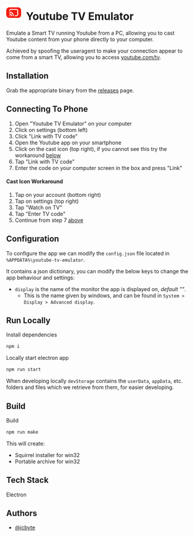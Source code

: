 # <img src="assets/icon.png" height="40"> &nbsp;Youtube TV Emulator

Emulate a Smart TV running Youtube from a PC, allowing you to cast Youtube content from your phone directly to your computer.

Achieved by spoofing the useragent to make your connection appear to come from a smart TV, allowing you to access [youtube.com/tv](https://youtube.com/tv).

## Installation

Grab the appropriate binary from the [releases](https://github.com/jcbyte/youtube-tv-emulator/releases) page.

## Connecting To Phone

1. Open "Youtube TV Emulator" on your computer
2. Click on settings (bottom left)
3. Click "Link with TV code"
4. Open the Youtube app on your smartphone
5. Click on the cast icon (top right), if you cannot see this try the workaround [below](#cast-icon-workaround)
6. Tap "Link with TV code"
7. Enter the code on your computer screen in the box and press "Link"

#### Cast Icon Workaround

1. Tap on your account (bottom right)
2. Tap on settings (top right)
3. Tap "Watch on TV"
4. Tap "Enter TV code"
5. Continue from step 7 [above](#connecting-to-phone)

## Configuration

To configure the app we can modify the `config.json` file located in `%APPDATA%\youtube-tv-emulator`.

It contains a json dictionary, you can modify the below keys to change the app behaviour and settings:

- `display` is the name of the monitor the app is displayed on, _default ""_.
  - This is the name given by windows, and can be found in `System > Display > Advanced display`.

## Run Locally

Install dependencies

```bash
npm i
```

Locally start electron app

```bash
npm run start
```

When developing locally `devStorage` contains the `userData`, `appData`, etc. folders and files which we retrieve from them, for easier developing.

## Build

Build

```sh
npm run make
```

This will create:

- Squirrel installer for win32
- Portable archive for win32

## Tech Stack

Electron

## Authors

- [@jcbyte](https://github.com/jcbyte)
